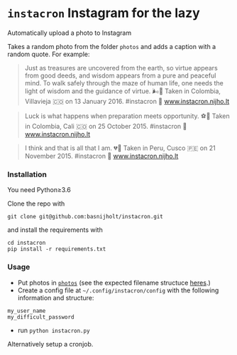 # `instacron` Instagram for the lazy
Automatically upload a photo to Instagram

Takes a random photo from the folder `photos` and adds a caption with a random quote. For example:
>  Just as treasures are uncovered from the earth, so virtue appears from good deeds, and wisdom appears from a pure and peaceful mind. To walk safely through the maze of human life, one needs the light of wisdom and the guidance of virtue.  🌬🌱   Taken in Colombia, Villavieja 🇨🇴 on 13 January 2016.  #instacron 🐍 www.instacron.nijho.lt

> Luck is what happens when preparation meets opportunity.  ⚽🚌   Taken in Colombia, Cali 🇨🇴 on 25 October 2015.  #instacron 🐍 www.instacron.nijho.lt

> I think and that is all that I am.  💔🤷   Taken in Peru, Cusco 🇵🇪 on 21 November 2015.  #instacron 🐍 www.instacron.nijho.lt

### Installation
You need Python≥3.6

Clone the repo with
```
git clone git@github.com:basnijholt/instacron.git
```
and install the requirements with
```
cd instacron
pip install -r requirements.txt
```

### Usage
* Put photos in [`photos`](photos) (see the expected filename structuce [heres](photos).)
* Create a config file at `~/.config/instacron/config` with the following information and structure:
```
my_user_name
my_difficult_password
```
* run `python instacron.py`

Alternatively setup a cronjob.
